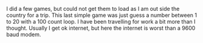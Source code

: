 I did a few games, but could not get them to load as I am out side the country for a 
trip.  This last simple game was just guess a number between 1 to 20 with a 100 count loop.  I have been travelling for work a bit more than I thought. Usually I get ok internet, but here the internet is worst than a 9600 baud modem. 